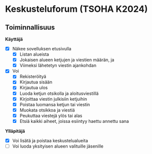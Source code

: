 # Keskusteluforum (TSOHA K2024)


## Toiminnallisuus

**Käyttäjä**
* [x] Näkee sovelluksen etusivulla 
  * [x] Listan alueista
  * [x] Jokaisen alueen ketjujen ja viestien määrän, ja
  * [x] Viimeksi lähetetyn viestin ajankohdan
* [x] Voi 
  * [x] Rekisteröityä
  * [x] Kirjautua sisään
  * [x] Kirjautua ulos
  * [x] Luoda ketjun otsikolla ja aloitusviestillä
  * [x] Kirjoittaa viestin julkisiin ketjuihin
  * [x] Poistaa luomansa ketjun tai viestin
  * [x] Muokata otsikkoa ja viestiä
  * [x] Peukuttaa viestejä ylös tai alas
  * [x] Etsiä kaikki aiheet, joissa esiintyy haettu annettu sana

**Ylläpitäjä** 
  * [x] Voi lisätä ja poistaa keskustelualueita
  * [ ] Voi luoda yksityisen alueen valituille jäsenille
